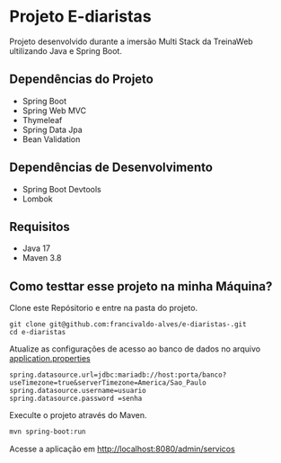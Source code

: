 # Projeto E-diaristas
Projeto desenvolvido durante a imersão Multi Stack da TreinaWeb ultilizando Java e Spring Boot.

## Dependências do Projeto
- Spring Boot
- Spring Web MVC
- Thymeleaf
- Spring Data Jpa
- Bean Validation

## Dependências de Desenvolvimento
- Spring Boot Devtools
- Lombok

## Requisitos
- Java 17
- Maven 3.8

## Como testtar esse projeto na minha Máquina?

Clone este Repósitorio e entre na pasta do projeto.
 
```Sh
git clone git@github.com:francivaldo-alves/e-diaristas-.git
cd e-diaristas
```
Atualize as configurações de acesso ao banco de dados no arquivo [application.properties](src/main/resources/application.properties)

````properties
spring.datasource.url=jdbc:mariadb://host:porta/banco?useTimezone=true&serverTimezone=America/Sao_Paulo
spring.datasource.username=usuario
spring.datasource.password =senha
````

Execulte o projeto através do Maven.

````sh
mvn spring-boot:run
````
Acesse a aplicação em [http://localhost:8080/admin/servicos](http://localhost:8080/admin/servicos)